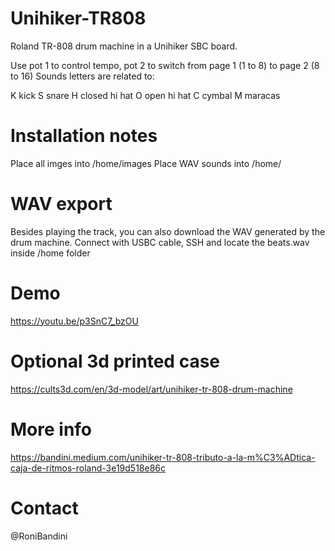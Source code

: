 # Unihiker-TR808
Roland TR-808 drum machine in a Unihiker SBC board.

Use pot 1 to control tempo, pot 2 to switch from page 1 (1 to 8) to page 2 (8 to 16)
Sounds letters are related to:

K kick 
S snare
H closed hi hat
O open hi hat
C cymbal
M maracas

# Installation notes
Place all imges into /home/images
Place WAV sounds into /home/

# WAV export

Besides playing the track, you can also download the WAV generated by the drum machine. Connect with USBC cable, SSH and locate the beats.wav inside /home folder

# Demo
https://youtu.be/p3SnC7_bzOU

# Optional 3d printed case
https://cults3d.com/en/3d-model/art/unihiker-tr-808-drum-machine 

# More info
https://bandini.medium.com/unihiker-tr-808-tributo-a-la-m%C3%ADtica-caja-de-ritmos-roland-3e19d518e86c

# Contact
@RoniBandini
